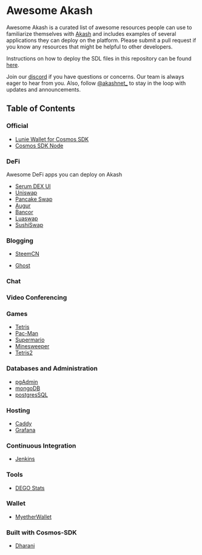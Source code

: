 # Awesome Akash

Awesome Akash is a curated list of awesome resources people can use to familiarize themselves with [Akash](https://akash.network) and includes examples of several applications they can deploy on the platform. Please submit a pull request if you know any resources that might be helpful to other developers.

Instructions on how to deploy the SDL files in this repository can be found [here](//docs.akash.network/guides/deploy).


Join our [discord](https://discord.akash.network) if you have questions or concerns. Our team is always eager to hear from you.
Also, follow [@akashnet\_](https://twitter.com/akashnet_) to stay in the loop with updates and announcements.

## Table of Contents

### Official

- [Lunie Wallet for Cosmos SDK](lunie-lite)
- [Cosmos SDK Node](https://github.com/ovrclk/akash-on-akash)

### DeFi

Awesome DeFi apps you can deploy on Akash

- [Serum DEX UI](https://github.com/ovrclk/serum-on-akash)
- [Uniswap](uniswap)
- [Pancake Swap](pancake-swap)
- [Augur](augur)
- [Bancor](Bancor)
- [Luaswap](luaswap)
- [SushiSwap](SushiSwap)

### Blogging
- [SteemCN](steemcn)

- [Ghost](ghost)

### Chat

### Video Conferencing

### Games

- [Tetris](tetris)
- [Pac-Man](pacman)
- [Supermario](supermario)
- [Minesweeper](minesweeper)
- [Tetris2](tetris2)

### Databases and Administration

- [pgAdmin](pgadmin4)
- [mongoDB](mongoDB)
- [postgresSQL](postgres)
### Hosting

- [Caddy](caddy)
- [Grafana](grafana)

### Continuous Integration

- [Jenkins](jenkins)

### Tools
- [DEGO Stats](dego-stats)

### Wallet
- [MyetherWallet](MyetherWallet)

### Built with Cosmos-SDK
- [Dharani](Dharani)
